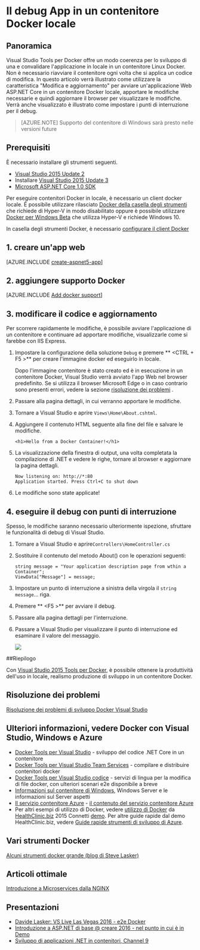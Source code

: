 <properties
   pageTitle="Il debug App in un contenitore Docker locale | Microsoft Azure"
   description="Informazioni su come modificare un'app che è in esecuzione in un contenitore Docker locale, aggiornare il contenitore mediante modifica e aggiornamento e impostare i punti di interruzione di debug"
   services="azure-container-service"
   documentationCenter="na"
   authors="mlearned"
   manager="douge"
   editor="" />
<tags
   ms.service="multiple"
   ms.devlang="dotnet"
   ms.topic="article"
   ms.tgt_pltfrm="na"
   ms.workload="multiple"
   ms.date="07/22/2016"
   ms.author="mlearned" />

# <a name="debugging-apps-in-a-local-docker-container"></a>Il debug App in un contenitore Docker locale

## <a name="overview"></a>Panoramica
Visual Studio Tools per Docker offre un modo coerenza per lo sviluppo di una e convalidare l'applicazione in locale in un contenitore Linux Docker.
Non è necessario riavviare il contenitore ogni volta che si applica un codice di modifica.
In questo articolo verrà illustrato come utilizzare la caratteristica "Modifica e aggiornamento" per avviare un'applicazione Web ASP.NET Core in un contenitore Docker locale, apportare le modifiche necessarie e quindi aggiornare il browser per visualizzare le modifiche.
Verrà anche visualizzato è illustrato come impostare i punti di interruzione per il debug.

> [AZURE.NOTE] Supporto del contenitore di Windows sarà presto nelle versioni future

## <a name="prerequisites"></a>Prerequisiti
È necessario installare gli strumenti seguenti.

- [Visual Studio 2015 Update 2](https://go.microsoft.com/fwlink/?LinkId=691978)
- Installare [Visual Studio 2015 Update 3](https://go.microsoft.com/fwlink/?LinkId=691129)
- [Microsoft ASP.NET Core 1.0 SDK](https://go.microsoft.com/fwlink/?LinkID=809122)

Per eseguire contenitori Docker in locale, è necessario un client docker locale.
È possibile utilizzare rilasciato [Docker della casella degli strumenti](https://www.docker.com/products/overview#/docker_toolbox) che richiede di Hyper-V in modo disabilitato oppure è possibile utilizzare [Docker per Windows Beta](https://beta.docker.com) che utilizza Hyper-V e richiede Windows 10.

In casella degli strumenti Docker, è necessario [configurare il client Docker](./vs-azure-tools-docker-setup.md)

## <a name="1-create-a-web-app"></a>1. creare un'app web

[AZURE.INCLUDE [create-aspnet5-app](../includes/create-aspnet5-app.md)]

## <a name="2-add-docker-support"></a>2. aggiungere supporto Docker

[AZURE.INCLUDE [Add docker support](../includes/vs-azure-tools-docker-add-docker-support.md)]


## <a name="3-edit-your-code-and-refresh"></a>3. modificare il codice e aggiornamento

Per scorrere rapidamente le modifiche, è possibile avviare l'applicazione di un contenitore e continuare ad apportare modifiche, visualizzarle come si farebbe con IIS Express.

1. Impostare la configurazione della soluzione `Debug` e premere ** &lt;CTRL + F5 >** per creare l'immagine docker ed eseguirlo in locale.

    Dopo l'immagine contenitore è stato creato ed è in esecuzione in un contenitore Docker, Visual Studio verrà avviato l'app Web nel browser predefinito.
    Se si utilizza il browser Microsoft Edge o in caso contrario sono presenti errori, vedere la sezione [risoluzione dei problemi](vs-azure-tools-docker-troubleshooting-docker-errors.md) .

1. Passare alla pagina dettagli, in cui verranno apportare le modifiche.

1. Tornare a Visual Studio e aprire `Views\Home\About.cshtml`.

1. Aggiungere il contenuto HTML seguente alla fine del file e salvare le modifiche.

    ```
    <h1>Hello from a Docker Container!</h1>
    ```

1.  La visualizzazione della finestra di output, una volta completata la compilazione di .NET e vedere le righe, tornare al browser e aggiornare la pagina dettagli.

    ```
    Now listening on: http://*:80
    Application started. Press Ctrl+C to shut down
    ```

1.  Le modifiche sono state applicate!

## <a name="4-debug-with-breakpoints"></a>4. eseguire il debug con punti di interruzione

Spesso, le modifiche saranno necessario ulteriormente ispezione, sfruttare le funzionalità di debug di Visual Studio.

1.  Tornare a Visual Studio e aprire`Controllers\HomeController.cs`

1.  Sostituire il contenuto del metodo About() con le operazioni seguenti:

    ```
    string message = "Your application description page from wthin a Container";
    ViewData["Message"] = message;
    ````

1.  Impostare un punto di interruzione a sinistra della virgola il `string message`... riga.

1.  Premere ** &lt;F5 >** per avviare il debug.

1.  Passare alla pagina dettagli per l'interruzione.

1.  Passare a Visual Studio per visualizzare il punto di interruzione ed esaminare il valore del messaggio.

    ![][2]

##<a name="summary"></a>Riepilogo

Con [Visual Studio 2015 Tools per Docker](https://aka.ms/DockerToolsForVS), è possibile ottenere la produttività dell'uso in locale, realismo produzione di sviluppo in un contenitore Docker.

## <a name="troubleshooting"></a>Risoluzione dei problemi

[Risoluzione dei problemi di sviluppo Docker Visual Studio](vs-azure-tools-docker-troubleshooting-docker-errors.md)

## <a name="more-about-docker-with-visual-studio-windows-and-azure"></a>Ulteriori informazioni, vedere Docker con Visual Studio, Windows e Azure

- [Docker Tools per Visual Studio](http://aka.ms/dockertoolsforvs) - sviluppo del codice .NET Core in un contenitore
- [Docker Tools per Visual Studio Team Services](http://aka.ms/dockertoolsforvsts) - compilare e distribuire contenitori docker
- [Docker Tools per Visual Studio codice](http://aka.ms/dockertoolsforvscode) - servizi di lingua per la modifica di file docker, con ulteriori scenari e2e disponibile a breve
- [Informazioni sul contenitore di Windows](http://aka.ms/containers), Windows Server e le informazioni sul Server aspetti
- [Il servizio contenitore Azure](https://azure.microsoft.com/services/container-service/) - [il contenuto del servizio contenitore Azure](http://aka.ms/AzureContainerService)
-    Per altri esempi di utilizzo di Docker, vedere [utilizzo di Docker](https://github.com/Microsoft/HealthClinic.biz/wiki/Working-with-Docker) da [HealthClinic.biz](https://github.com/Microsoft/HealthClinic.biz) 2015 Connetti [demo](https://blogs.msdn.microsoft.com/visualstudio/2015/12/08/connectdemos-2015-healthclinic-biz/). Per altre guide rapide dal demo HealthClinic.biz, vedere [Guide rapide strumenti di sviluppo di Azure](https://github.com/Microsoft/HealthClinic.biz/wiki/Azure-Developer-Tools-Quickstarts).

## <a name="various-docker-tools"></a>Vari strumenti Docker

[Alcuni strumenti docker grande (blog di Steve Lasker)](https://blogs.msdn.microsoft.com/stevelasker/2016/03/25/some-great-docker-tools/)

## <a name="good-articles"></a>Articoli ottimale

[Introduzione a Microservices dalla NGINX](https://www.nginx.com/blog/introduction-to-microservices/)

## <a name="presentations"></a>Presentazioni

- [Davide Lasker: VS Live Las Vegas 2016 - e2e Docker](https://github.com/SteveLasker/Presentations/blob/master/VSLive2016/Vegas/)
- [Introduzione a ASP.NET di base @ creare 2016 - nel punto in cui è in Demo](https://channel9.msdn.com/Events/Build/2016/B810)
- [Sviluppo di applicazioni .NET in contenitori, Channel 9](https://blogs.msdn.microsoft.com/stevelasker/2016/02/19/developing-asp-net-apps-in-docker-containers/)

[2]: ./media/vs-azure-tools-docker-edit-and-refresh/breakpoint.png
